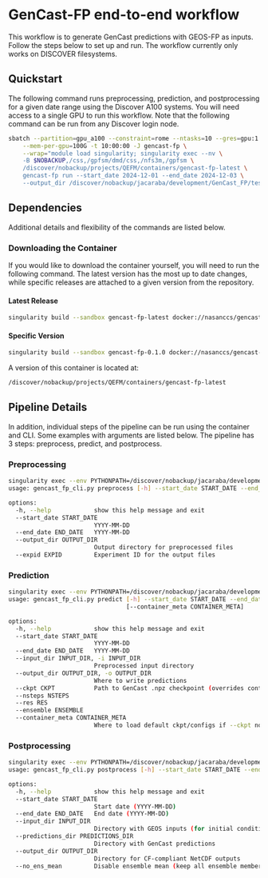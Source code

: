 # GenCast-FP end-to-end workflow

This workflow is to generate GenCast predictions with GEOS-FP as inputs.
Follow the steps below to set up and run. The workflow currently only works on DISCOVER filesystems.

## Quickstart

The following command runs preprocessing, prediction, and postprocessing for a given date
range using the Discover A100 systems. You will need access to a single GPU to run this workflow.
Note that the following command can be run from any Discover login node.

```bash
sbatch --partition=gpu_a100 --constraint=rome --ntasks=10 --gres=gpu:1 \
    --mem-per-gpu=100G -t 10:00:00 -J gencast-fp \
    --wrap="module load singularity; singularity exec --nv \
    -B $NOBACKUP,/css,/gpfsm/dmd/css,/nfs3m,/gpfsm \
    /discover/nobackup/projects/QEFM/containers/gencast-fp-latest \
    gencast-fp run --start_date 2024-12-01 --end_date 2024-12-03 \
    --output_dir /discover/nobackup/jacaraba/development/GenCast_FP/tests/gencast-run"
```

## Dependencies

Additional details and flexibility of the commands are listed below.

### Downloading the Container

If you would like to download the container yourself, you will need to run the following
command. The latest version has the most up to date changes, while specific releases are
attached to a given version from the repository.

#### Latest Release

```bash
singularity build --sandbox gencast-fp-latest docker://nasanccs/gencast-fp:latest
```

#### Specific Version

```bash
singularity build --sandbox gencast-fp-0.1.0 docker://nasanccs/gencast-fp:0.1.0
```

A version of this container is located at:

```bash
/discover/nobackup/projects/QEFM/containers/gencast-fp-latest
```

## Pipeline Details

In addition, individual steps of the pipeline can be run using the container and CLI. Some examples with arguments
are listed below. The pipeline has 3 steps: preprocess, predict, and postprocess.

### Preprocessing

```bash
singularity exec --env PYTHONPATH=/discover/nobackup/jacaraba/development/GenCast_FP --nv -B $NOBACKUP,/css,/gpfsm/dmd/css,/nfs3m,/gpfsm /discover/nobackup/projects/QEFM/containers/gencast-fp-latest python /discover/nobackup/jacaraba/development/GenCast_FP/gencast_fp/view/gencast_fp_cli.py preprocess -h
usage: gencast_fp_cli.py preprocess [-h] --start_date START_DATE --end_date END_DATE [--output_dir OUTPUT_DIR] [--expid EXPID]

options:
  -h, --help            show this help message and exit
  --start_date START_DATE
                        YYYY-MM-DD
  --end_date END_DATE   YYYY-MM-DD
  --output_dir OUTPUT_DIR
                        Output directory for preprocessed files
  --expid EXPID         Experiment ID for the output files
```

### Prediction

```bash
singularity exec --env PYTHONPATH=/discover/nobackup/jacaraba/development/GenCast_FP --nv -B $NOBACKUP,/css,/gpfsm/dmd/css,/nfs3m,/gpfsm /discover/nobackup/projects/QEFM/containers/gencast-fp-latest python /discover/nobackup/jacaraba/development/GenCast_FP/gencast_fp/view/gencast_fp_cli.py predict -h
usage: gencast_fp_cli.py predict [-h] --start_date START_DATE --end_date END_DATE --input_dir INPUT_DIR --output_dir OUTPUT_DIR [--ckpt CKPT] [--nsteps NSTEPS] [--res RES] [--ensemble ENSEMBLE]
                                 [--container_meta CONTAINER_META]

options:
  -h, --help            show this help message and exit
  --start_date START_DATE
                        YYYY-MM-DD
  --end_date END_DATE   YYYY-MM-DD
  --input_dir INPUT_DIR, -i INPUT_DIR
                        Preprocessed input directory
  --output_dir OUTPUT_DIR, -o OUTPUT_DIR
                        Where to write predictions
  --ckpt CKPT           Path to GenCast .npz checkpoint (overrides container default)
  --nsteps NSTEPS
  --res RES
  --ensemble ENSEMBLE
  --container_meta CONTAINER_META
                        Where to load default ckpt/configs if --ckpt not passed
```

### Postprocessing

```bash
singularity exec --env PYTHONPATH=/discover/nobackup/jacaraba/development/GenCast_FP --nv -B $NOBACKUP,/css,/gpfsm/dmd/css,/nfs3m,/gpfsm /discover/nobackup/projects/QEFM/containers/gencast-fp-latest python /discover/nobackup/jacaraba/development/GenCast_FP/gencast_fp/view/gencast_fp_cli.py postprocess -h
usage: gencast_fp_cli.py postprocess [-h] --start_date START_DATE --end_date END_DATE --input_dir INPUT_DIR --predictions_dir PREDICTIONS_DIR [--output_dir OUTPUT_DIR] [--no_ens_mean]

options:
  -h, --help            show this help message and exit
  --start_date START_DATE
                        Start date (YYYY-MM-DD)
  --end_date END_DATE   End date (YYYY-MM-DD)
  --input_dir INPUT_DIR
                        Directory with GEOS inputs (for initial conditions)
  --predictions_dir PREDICTIONS_DIR
                        Directory with GenCast predictions
  --output_dir OUTPUT_DIR
                        Directory for CF-compliant NetCDF outputs
  --no_ens_mean         Disable ensemble mean (keep all ensemble members)
```
